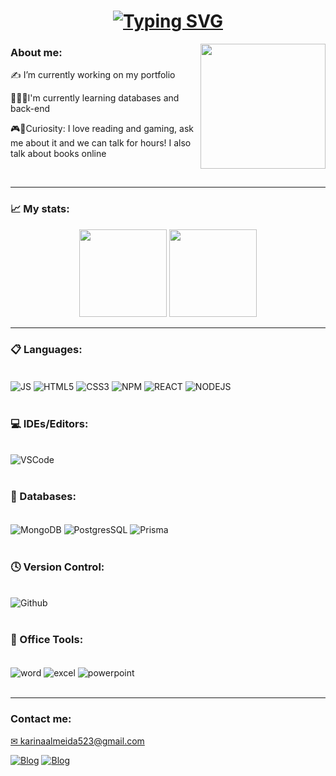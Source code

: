 <h1 align="center">
  <a href="https://git.io/typing-svg"><img src="https://readme-typing-svg.herokuapp.com?font=Roboto&size=24&pause=1000&color=ec008b&center=true&vCenter=true&width=435&lines=Hello+World!+%F0%9F%8C%8E;Welcome+to+my+page%2C+I%E2%80%99m+Karina" alt="Typing SVG" /></a>
</h1>

<img align="right" height="200" src="https://media1.giphy.com/media/L1R1tvI9svkIWwpVYr/giphy.gif?cid=790b7611d612983ebb536a5b91d2ab2a25d83c72ffba6c5c&rid=giphy.gif&ct=g"  />

### <h3 align="left">About me:</h2>

 <p align="left">✍ I’m currently working on my portfolio</p>
 <p align="left">👩🏻‍💻I'm currently learning databases and back-end</p>
 <p align="left> 😄 Pronouns: She/Her</p>
 <p align="left">🎮📖Curiosity: I love reading and gaming, ask me about it and we can talk for hours! I also talk about books online</p>
 <p align="left"> <br /></p>
 
 
 
 ---
 
### 📈 My stats:

<div align="center">
  <img src="https://github-readme-stats.vercel.app/api?username=KarinaAlmeida&show_icons=true&theme=panda" height="140"/>
  <img height="140em" src="https://github-readme-stats.vercel.app/api/top-langs/?username=karinaAlmeida&layout=compact&langs_count=7&theme=panda"/>  

 
</div>

---

### 📋 Languages:
<div style="display: inline_block"><br/>
<img align="center" alt="JS" src="https://img.shields.io/badge/JavaScript-F7DF1E?style=for-the-badge&logo=javascript&logoColor=black"/>
<img align="center" alt="HTML5" src="https://img.shields.io/badge/HTML5-E34F26?style=for-the-badge&logo=html5&logoColor=white"/>
<img align="center" alt="CSS3" src="https://img.shields.io/badge/CSS3-1572B6?style=for-the-badge&logo=css3&logoColor=white"/>
<img align="center" alt="NPM" src="https://img.shields.io/badge/npm-CB3837?style=for-the-badge&logo=npm&logoColor=white"/>
<img align="center" alt="REACT" src="https://img.shields.io/badge/React-20232A?style=for-the-badge&logo=react&logoColor=61DAFB"/>
<img align="center" alt="NODEJS" src="https://img.shields.io/badge/Node.js-43853D?style=for-the-badge&logo=node.js&logoColor=white"/>
</div><br/>
  
### 💻 IDEs/Editors:

<div style="display: inline_block"><br/>
<img align="center" alt="VSCode" src="https://img.shields.io/badge/VSCode-0078D4?style=for-the-badge&logo=visual%20studio%20code&logoColor=white"/>
</div><br/>

### 💾 Databases:

<div style="display: inline_block"><br/>
<img align="center" alt="MongoDB" src="https://img.shields.io/badge/MongoDB-%234ea94b.svg?style=for-the-badge&logo=mongodb&logoColor=white"/>
<img align="center" alt="PostgresSQL" src="https://img.shields.io/badge/postgres-%23316192.svg?style=for-the-badge&logo=postgresql&logoColor=white"/>
<img align="center" alt="Prisma" src="https://img.shields.io/static/v1?label=&message=Prisma&color=%232D3748&style=for-the-badge&logo=Prisma"/>  
  
  

</div><br/> 

### 🕓 Version Control:
<div style="display: inline_block"><br/>
<img align="center" alt="Github" src="https://img.shields.io/badge/github-%23121011.svg?style=for-the-badge&logo=github&logoColor=white)"/>
</div><br/>

### 🏢 Office Tools:

<div style="display: inline_block"><br/>
<img align="center" alt="word" src="https://img.shields.io/badge/Microsoft_Word-2B579A?style=for-the-badge&logo=microsoft-word&logoColor=white"/>
<img align="center" alt="excel" src="https://img.shields.io/badge/Microsoft_Excel-217346?style=for-the-badge&logo=microsoft-excel&logoColor=white"/>
<img align="center" alt="powerpoint" src="https://img.shields.io/badge/Microsoft_PowerPoint-B7472A?style=for-the-badge&logo=microsoft-powerpoint&logoColor=white"/>
</div><br/>

---

### <h3 align="left">Contact me:</h2>

<p align="left"><a href="mailto:karinaalmeida523@gmail.com">✉ karinaalmeida523@gmail.com</a></p>

[![Blog](https://img.shields.io/badge/LinkedIn-0077B5?style=for-the-badge&logo=linkedin&logoColor=white)](https://www.linkedin.com/in/karina-almeida-752473172/)
[![Blog](https://img.shields.io/static/v1?message=Instagram&logo=instagram&label=&color=E4405F&logoColor=white&labelColor=&style=for-the-badge)](https://www.instagram.com/haveumetkarina/)

<!-- ![Snake animation](https://github.com/KarinaAlmeida/KarinaAlmeida/blob/output/github-contribution-grid-snake.svg) -->
